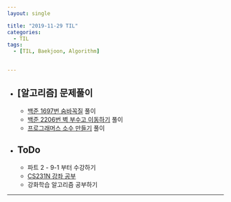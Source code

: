 ```yaml
---
layout: single

title: "2019-11-29 TIL"
categories:
  - TIL
tags:
  - [TIL, Baekjoon, Algorithm]

 
---
```




- ## [알고리즘] 문제풀이

  - [백준 1697번 숨바꼭질](https://github.com/JangHyeonJun/AlgorithmStudy/blob/master/Algorithms/1697.cpp) 풀이
  - [백준 2206번 벽 부수고 이동하기](https://github.com/JangHyeonJun/AlgorithmStudy/blob/master/Algorithms/2206.cpp) 풀이
  - [프로그래머스 소수 만들기](https://programmers.co.kr/learn/courses/30/lessons/12977) 풀이
  
  
  
- ## ToDo

  - 파트 2 - 9-1 부터 수강하기
  - [CS231N 강좌 공부](http://cs231n.stanford.edu/syllabus.html)
  - 강화학습 알고리즘 공부하기

------

